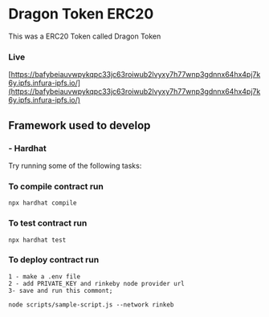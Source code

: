 # Dragon Token ERC20

This was a ERC20 Token called Dragon Token 

### Live 
[https://bafybeiauvwpykqpc33jc63roiwub2lvyxy7h77wnp3gdnnx64hx4pj7k6y.ipfs.infura-ipfs.io/](https://bafybeiauvwpykqpc33jc63roiwub2lvyxy7h77wnp3gdnnx64hx4pj7k6y.ipfs.infura-ipfs.io/)

## Framework used to develop
### - Hardhat

Try running some of the following tasks:

### To compile contract run
`npx hardhat compile`
### To test contract run
`npx hardhat test`
### To deploy contract run
    1 - make a .env file
    2 - add PRIVATE_KEY and rinkeby node provider url
    3- save and run this commont;
`node scripts/sample-script.js --network rinkeb`

